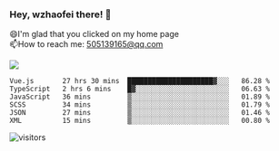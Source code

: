 ### Hey, wzhaofei there! 👋

😄I'm glad that you clicked on my home page<br>
📫How to reach me: 505139165@qq.com<br>

![](https://github-readme-stats.vercel.app/api?username=wang-zhaofei&show_icons=true)

<!--START_SECTION:waka-->

```text
Vue.js       27 hrs 30 mins  █████████████████████▓░░░   86.28 %
TypeScript   2 hrs 6 mins    █▓░░░░░░░░░░░░░░░░░░░░░░░   06.63 %
JavaScript   36 mins         ▒░░░░░░░░░░░░░░░░░░░░░░░░   01.89 %
SCSS         34 mins         ▒░░░░░░░░░░░░░░░░░░░░░░░░   01.79 %
JSON         27 mins         ▒░░░░░░░░░░░░░░░░░░░░░░░░   01.46 %
XML          15 mins         ▒░░░░░░░░░░░░░░░░░░░░░░░░   00.80 %
```

<!--END_SECTION:waka-->

![visitors](https://visitor-badge.glitch.me/badge?page_id=wzhaofei)


<!--
**wzhaofei/wzhaofei** is a ✨ _special_ ✨ repository because its `README.md` (this file) appears on your GitHub profile.

[<img align="right" width="50%" src="https://github-readme-stats.vercel.app/api?username=wzhaofei&show_icons=true">](https://metrics.lecoq.io/wzhaofei#gh-light-mode-only)

Here are some ideas to get you started:

- 🔭 I’m currently working on ...
- 🌱 I’m currently learning ...
- 👯 I’m looking to collaborate on ...
- 🤔 I’m looking for help with ...
- 💬 Ask me about ...
- 📫 How to reach me: ...
- 😄 Pronouns: ...
- ⚡ Fun fact: ...
-->
